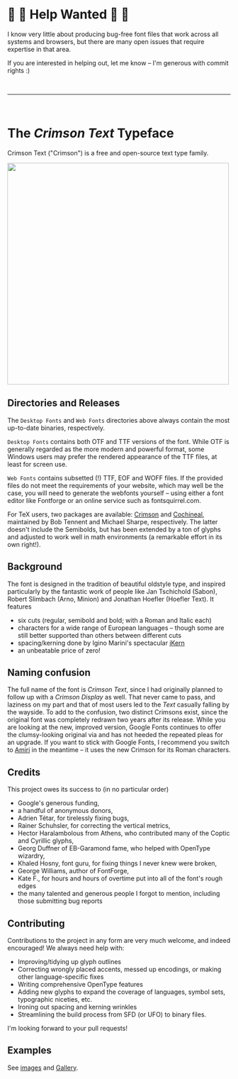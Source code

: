 # :rotating_light: :rotating_light: Help Wanted :rotating_light: :rotating_light:

I know very little about producing bug-free font files that work across all systems and browsers, but there are many open issues that require expertise in that area.

If you are interested in helping out, let me know – I'm generous with commit rights :)

<br/>
<hr />
<br/>


The *Crimson Text* Typeface
===========================

Crimson Text ("Crimson") is a free and open-source text type family.

<img src="https://raw.githubusercontent.com/skosch/Crimson/master/specimen1.png" width="500" >

Directories and Releases
------------------------
The `Desktop Fonts` and `Web Fonts` directories above always contain the most up-to-date binaries, respectively.

`Desktop Fonts` contains both OTF and TTF versions of the font. While OTF is generally regarded as the more modern and powerful format, some Windows users may prefer the rendered appearance of the TTF files, at least for screen use.

`Web Fonts` contains subsetted (!) TTF, EOF and WOFF files. If the provided files do not meet the requirements of your website, which may well be the case, you will need to generate the webfonts yourself – using either a font editor like Fontforge or an online service such as fontsquirrel.com.

For TeX users, two packages are available: [Crimson](https://www.ctan.org/pkg/crimson) and [Cochineal](https://www.ctan.org/tex-archive/fonts/cochineal), maintained by Bob Tennent and Michael Sharpe, respectively. The latter doesn't include the Semibolds, but has been extended by a ton of glyphs and adjusted to work well in math environments (a remarkable effort in its own right!).

Background
----------
The font is designed in the tradition of beautiful oldstyle type, and inspired particularly by the fantastic work of people like Jan Tschichold (Sabon), Robert Slimbach (Arno, Minion) and Jonathan Hoefler (Hoefler Text). It features

* six cuts (regular, semibold and bold; with a Roman and Italic each)
* characters for a wide range of European languages – though some are still better supported than others between different cuts
* spacing/kerning done by Igino Marini's spectacular [iKern](http://www.ikern.com)
* an unbeatable price of zero!

Naming confusion
----------------
The full name of the font is *Crimson Text*, since I had originally planned to follow up with a *Crimson Display* as well. That never came to pass, and laziness on my part and that of most users led to the *Text* casually falling by the wayside. To add to the confusion, two distinct Crimsons exist, since the original font was completely redrawn two years after its release. While you are looking at the new, improved version, Google Fonts continues to offer the clumsy-looking original via and has not heeded the repeated pleas for an upgrade. If you want to stick with Google Fonts, I recommend you switch to [Amiri](https://fonts.google.com/specimen/Amiri) in the meantime – it uses the new Crimson for its Roman characters.

Credits
-------
This project owes its success to (in no particular order)
* Google's generous funding,
* a handful of anonymous donors,
* Adrien Tétar, for tirelessly fixing bugs,
* Rainer Schuhsler, for correcting the vertical metrics,
* Hector Haralambolous from Athens, who contributed many of the Coptic and Cyrillic glyphs,
* Georg Duffner of EB-Garamond fame, who helped with OpenType wizardry,
* Khaled Hosny, font guru, for fixing things I never knew were broken,
* George Williams, author of FontForge,
* Kate F., for hours and hours of overtime put into all of the font's rough edges
* the many talented and generous people I forgot to mention, including those submitting bug reports

Contributing
------------
Contributions to the project in any form are very much welcome, and indeed encouraged! We always need help with:
* Improving/tidying up glyph outlines
* Correcting wrongly placed accents, messed up encodings, or making other language-specific fixes
* Writing comprehensive OpenType features
* Adding new glyphs to expand the coverage of languages, symbol sets, typographic niceties, etc.
* Ironing out spacing and kerning wrinkles
* Streamlining the build process from SFD (or UFO) to binary files.

I'm looking forward to your pull requests!

Examples
--------
See [images](/images/) and [Gallery](/images/Gallery.md).
